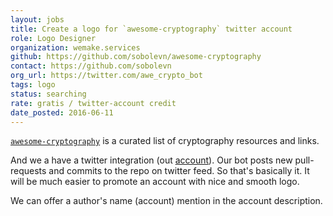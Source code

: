 ```yaml
---
layout: jobs
title: Create a logo for `awesome-cryptography` twitter account
role: Logo Designer
organization: wemake.services
github: https://github.com/sobolevn/awesome-cryptography
contact: https://github.com/sobolevn
org_url: https://twitter.com/awe_crypto_bot
tags: logo
status: searching
rate: gratis / twitter-account credit
date_posted: 2016-06-11
---
```


[`awesome-cryptography`](https://github.com/sobolevn/awesome-cryptography) is a curated list of cryptography resources and links.

And we a have a twitter integration (out [account](https://twitter.com/awe_crypto_bot)). Our bot posts new pull-requests and commits to the repo on twitter feed.
So that's basically it. It will be much easier to promote an account with nice and smooth logo.

We can offer a author's name (account) mention in the account description.
